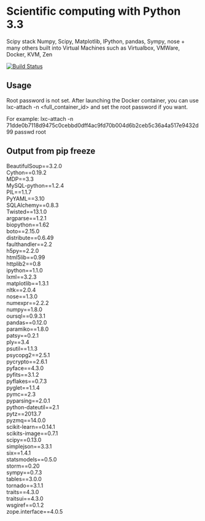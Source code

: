 Scientific computing with Python 3.3
====================================

Scipy stack Numpy, Scipy, Matplotlib, IPython, pandas, Sympy, nose + many others built into Virtual Machines such as Virtualbox, VMWare, Docker, KVM, Zen<br>

[![Build Status](https://ci.scivm.com/jenkins/buildStatus/icon?job=scientific-python-3.3)](https://ci.scivm.com/jenkins/view/Science%20Images/job/scientific-python-3.3/)<br>

Usage
-----

Root password is not set.  After launching the Docker container, you can use lxc-attach -n <full_container_id> and set the root password if you want.

For example:
lxc-attach -n 71dde0b7118d9475c0cebbd0dff4ac9fd70b004d6b2ceb5c36a4a517e9432d99
passwd root

Output from pip freeze
----------------------

BeautifulSoup==3.2.0<br>
Cython==0.19.2<br>
MDP==3.3<br>
MySQL-python==1.2.4<br>
PIL==1.1.7<br>
PyYAML==3.10<br>
SQLAlchemy==0.8.3<br>
Twisted==13.1.0<br>
argparse==1.2.1<br>
biopython==1.62<br>
boto==2.15.0<br>
distribute==0.6.49<br>
faulthandler==2.2<br>
h5py==2.2.0<br>
html5lib==0.99<br>
httplib2==0.8<br>
ipython==1.1.0<br>
lxml==3.2.3<br>
matplotlib==1.3.1<br>
nltk==2.0.4<br>
nose==1.3.0<br>
numexpr==2.2.2<br>
numpy==1.8.0<br>
oursql==0.9.3.1<br>
pandas==0.12.0<br>
paramiko==1.8.0<br>
patsy==0.2.1<br>
ply==3.4<br>
psutil==1.1.3<br>
psycopg2==2.5.1<br>
pycrypto==2.6.1<br>
pyface==4.3.0<br>
pyfits==3.1.2<br>
pyflakes==0.7.3<br>
pyglet==1.1.4<br>
pymc==2.3<br>
pyparsing==2.0.1<br>
python-dateutil==2.1<br>
pytz==2013.7<br>
pyzmq==14.0.0<br>
scikit-learn==0.14.1<br>
scikits-image==0.7.1<br>
scipy==0.13.0<br>
simplejson==3.3.1<br>
six==1.4.1<br>
statsmodels==0.5.0<br>
storm==0.20<br>
sympy==0.7.3<br>
tables==3.0.0<br>
tornado==3.1.1<br>
traits==4.3.0<br>
traitsui==4.3.0<br>
wsgiref==0.1.2<br>
zope.interface==4.0.5<br>
